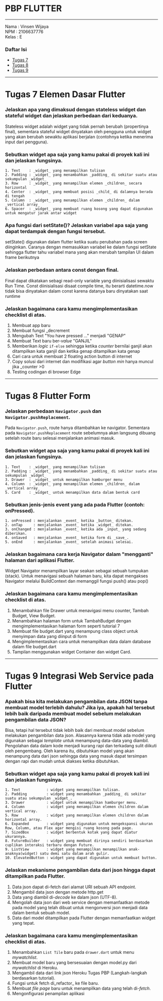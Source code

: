 # PBP FLUTTER
---

Nama  : Vinsen Wijaya  
NPM   : 2106637776  
Kelas : E

### Daftar Isi
- [Tugas 7](#tugas-7-elemen-dasar-flutter)<br>
- [Tugas 8](#tugas-8-flutter-form)<br>
- [Tugas 9](#tugas-9-integrasi-web-service-pada-flutter)<br>


---
# Tugas 7 Elemen Dasar Flutter

### Jelaskan apa yang dimaksud dengan stateless widget dan stateful widget dan jelaskan perbedaan dari keduanya.<br>
Stateless widget adalah widget yang tidak pernah berubah (propertinya final), sementara stateful widget dinyatakan oleh pengguna untuk widget yang akan berubah sewaktu aplikasi berjalan (contohnya ketika menerima input dari pengguna).

### Sebutkan widget apa saja yang kamu pakai di proyek kali ini dan jelaskan fungsinya.
```
1. Text    : _widget_ yang menampilkan tulisan 
2. Padding : _widget_ yang menambahkan _padding_ di sekitar suatu atau sekumpulan _widget_  
3. Row     : _widget_ yang menampilkan elemen _children_ secara horizontal  
4. Center  : _widget_ yang membuat posisi _child_ di dalamnya berada di tengah  
5. Column  : _widget_ yang menampilkan elemen _children_ dalam _vertical array_  
6. Spacer  : _widget_ yang membuat ruang kosong yang dapat digunakan untuk mengatur jarak antar widget  
```

### Apa fungsi dari setState()? Jelaskan variabel apa saja yang dapat terdampak dengan fungsi tersebut.
setState() digunakan dalam flutter ketika suatu perubahan pada screen diinginkan. Caranya dengan memasukkan variabel ke dalam fungsi setState sehingga flutter tahu variabel mana yang akan merubah tampilan UI dalam frame berikutnya

### Jelaskan perbedaan antara const dengan final.
Final dapat dikatakan sebagi read-only variable yang diinisialisasi sewaktu Run Time.  Const diinisialisasi disaat compile time, itu berarti datetime.now tidak bisa dinyatakan dalam const karena datanya baru dinyatakan saat runtime

### Jelaskan bagaimana cara kamu mengimplementasikan checklist di atas.
1. Membuat app baru
2. Membuat fungsi _decrement
3. Mengubah Text "You have pressed ..." menjadi "GENAP"
4. Membuat Text baru ber-_value_ "GANJIL"
5. Memberikan _logic_ `if-else` sehingga ketika _counter_ bernilai ganjil akan ditampilkan kata ganjil dan ketika genap ditampilkan kata genap
6. Cari cara untuk membuat 2 floating action button di internet
7. Copy solusi dari internet dan modifikasi agar _button min_ hanya muncul jika _counter >0
8. Testing codingan di browser Edge


---
# Tugas 8 Flutter Form

### Jelaskan perbedaan `Navigator.push` dan `Navigator.pushReplacement`.
Pada `Navigator.push`, route hanya ditambahkan ke navigator.
Sementara pada `Navigator.pushReplacement` route sebelumnya akan langsung dibuang setelah route baru selesai menjalankan animasi masuk.

### Sebutkan widget apa saja yang kamu pakai di proyek kali ini dan jelaskan fungsinya.
```
1. Text    : _widget_ yang menampilkan tulisan 
2. Padding : _widget_ yang menambahkan _padding_ di sekitar suatu atau sekumpulan _widget_  
3. Drawer  : _widget_ untuk menampilkan hamburger menu  
4. Column  : _widget_ yang menampilkan elemen _children_ dalam _vertical array_  
5. Card    : _widget_ untuk menampilkan data dalam bentuk card
```

### Sebutkan jenis-jenis event yang ada pada Flutter (contoh: onPressed).
```
1. onPressed : menjalankan _event_ ketika _button_ ditekan.
2. onTap     : menjalankan _event_ ketika _widget_ ditekan. 
3. onChanged : menjalankan _event_ ketika ada _input_ yang sedang diberikan.
4. onSaved   : menjalankan _event_ ketika form di _save_.
5. onEnd     : menjalankan _event_ setelah animasi selesai.
```
### Jelaskan bagaimana cara kerja Navigator dalam "mengganti" halaman dari aplikasi Flutter.
Widget Navigator menampilkan layar seakan sebagai sebuah tumpukan (stack). 
Untuk menavigasi sebuah halaman baru, kita dapat mengakses Navigator melalui BuildContext dan memanggil fungsi push() atau pop()

### Jelaskan bagaimana cara kamu mengimplementasikan checklist di atas.
1. Menambahkan file Drawer untuk menavigasi menu counter, Tambah Budget, View Budget.
2. Menambahkan halaman form untuk TambahBudget dengan mengimplementasikan halaman form seperti tutorial 7
3. Membuat file budget.dart yang menampung class object untuk menyimpan data yang diinput di form
4. Mengimplementasikan cara untuk menampilkan data dalam database dalam file budget.dart
5. Tampilan menggunakan widget Container dan widget Card.


---
# Tugas 9 Integrasi Web Service pada Flutter

### Apakah bisa kita melakukan pengambilan data JSON tanpa membuat model terlebih dahulu? Jika iya, apakah hal tersebut lebih baik daripada membuat model sebelum melakukan pengambilan data JSON?  
Bisa, tetapi hal tersebut tidak lebih baik dari membuat model sebelum melakukan pengambilan data json. Alasannya karena tidak ada model yang digunakan sebagai _template_ untuk menampung data-data yang diambil. Pengolahan data dalam kode menjadi kurang rapi dan terkadang sulit diikuti oleh pengembang. Oleh karena itu, dibutuhkan model yang akan menampung data dari json sehingga data yang masuk dapat tersimpan dengan rapi dan mudah untuk diakses ketika dibutuhkan.  
  
  
### Sebutkan widget apa saja yang kamu pakai di proyek kali ini dan jelaskan fungsinya.
```
1. Text            : widget yang menampilkan tulisan.   
2. Padding         : widget yang menambahkan _padding_ di sekitar suatu atau sekumpulan _widget_.    
3. Drawer          : widget untuk menampilkan hamburger menu.  
4. Column          : widget yang menampilkan elemen children dalam vertical array.  
5. Row             : widget yang menampilkan elemen children dalam horizontal array.  
6. Expanded        : widget yang digunakan untuk mengekspansi ukuran Row, Column, atau Flex agar mengisi ruang kosong pada page.  
7. SizedBox        : widget berbentuk kotak yang dapat diatur ukurannya.  
8. FutureBuilder   : widget yang membuat dirinya sendiri berdasarkan cuplikan interaksi terbaru dengan Future.  
9. ListView        : widget yang menampilkan menampilkan anak-anaknya(widget) satu demi satu dalam arah gulir.  
10. ElevatedButton : widget yang dapat digunakan untuk membuat button.
```
  

### Jelaskan mekanisme pengambilan data dari json hingga dapat ditampilkan pada Flutter.
1. Data json dapat di-fetch dari alamat URI sebuah API endpoint. 
2. Mengambil data json dengan metode http.get
3. Data yang diambil di-_decode_ ke dalam json (UTF-8).  
3. Mengolah data json dari web service dengan memanfaatkan metode pada model yang telah dibuat untuk mengonversi json menjadi data dalam bentuk sebuah model.  
4. Data dari model ditampilkan pada Flutter dengan memanfaatkan widget yang tepat.    
  

### Jelaskan bagaimana cara kamu mengimplementasikan checklist di atas.  
1. Menambahkan `List Tile` baru pada `drawer.dart` untuk menu _mywatchlist_.  
2. Membuat model baru yang bersesuaian dengan model.py dari _mywatchlist_ di Heroku.  
3. Mengambil data dari link json Heroku Tugas PBP (Langkah-langkah berdasarkan tutorial).  
4. Fungsi untuk fetch di_refactor_ ke file baru.  
5. Membuat _file page_ baru untuk menampilkan data yang telah di-_fetch_.  
6. Mengonfigurasi penampilan aplikasi  
  
